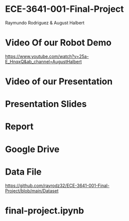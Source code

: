 # ECE-3641-001-Final-Project
Raymundo Rodriguez & August Halbert

# Video Of our Robot Demo
https://www.youtube.com/watch?v=25a-E_HnqxQ&ab_channel=AugustHalbert

# Video of our Presentation


# Presentation Slides


# Report


# Google Drive


# Data File
https://github.com/rayrodz32/ECE-3641-001-Final-Project/blob/main/Dataset

# final-project.ipynb
